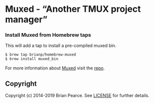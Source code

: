 Muxed - “Another TMUX project manager”
=====

### Install Muxed from Homebrew taps

This will add a tap to install a pre-compiled muxed bin.

```shell
$ brew tap brianp/homebrew-muxed
$ brew install muxed_bin
```

For more information about [Muxed](https://github.com/brianp/muxed) visit the [repo](https://github.com/brianp/muxed).

## Copyright
Copyright (c) 2014-2019 Brian Pearce. See [LICENSE](https://github.com/brianp/homebrew-muxed/blob/master/LICENSE) for further details.
